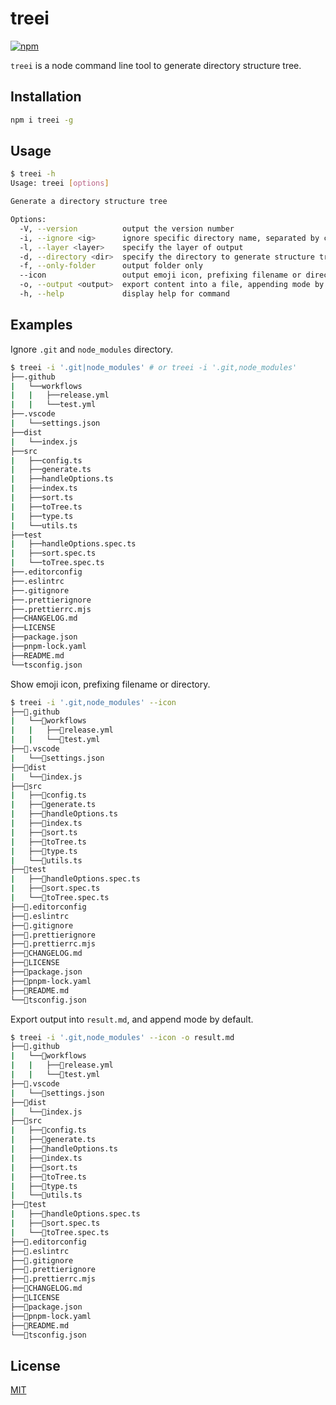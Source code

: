 # treei

[![npm](https://img.shields.io/npm/v/treei)](https://www.npmjs.com/package/treei)

`treei` is a node command line tool to generate directory structure tree.

## Installation

```bash
npm i treei -g
```

## Usage

```bash
$ treei -h
Usage: treei [options]

Generate a directory structure tree

Options:
  -V, --version          output the version number
  -i, --ignore <ig>      ignore specific directory name, separated by comma or '|'  
  -l, --layer <layer>    specify the layer of output
  -d, --directory <dir>  specify the directory to generate structure tree
  -f, --only-folder      output folder only
  --icon                 output emoji icon, prefixing filename or directory
  -o, --output <output>  export content into a file, appending mode by default      
  -h, --help             display help for command
```

## Examples

Ignore `.git` and `node_modules` directory.

```bash
$ treei -i '.git|node_modules' # or treei -i '.git,node_modules'
├──.github
|   └──workflows
|   |   ├──release.yml
|   |   └──test.yml
├──.vscode
|   └──settings.json
├──dist
|   └──index.js
├──src
|   ├──config.ts
|   ├──generate.ts
|   ├──handleOptions.ts
|   ├──index.ts
|   ├──sort.ts
|   ├──toTree.ts
|   ├──type.ts
|   └──utils.ts
├──test
|   ├──handleOptions.spec.ts
|   ├──sort.spec.ts
|   └──toTree.spec.ts
├──.editorconfig
├──.eslintrc
├──.gitignore
├──.prettierignore
├──.prettierrc.mjs
├──CHANGELOG.md
├──LICENSE
├──package.json
├──pnpm-lock.yaml
├──README.md
└──tsconfig.json
```

Show emoji icon, prefixing filename or directory.

```bash
$ treei -i '.git,node_modules' --icon
├──📁.github
|   └──📁workflows
|   |   ├──📄release.yml
|   |   └──📄test.yml
├──📁.vscode
|   └──📄settings.json
├──📁dist
|   └──📄index.js
├──📁src
|   ├──📄config.ts
|   ├──📄generate.ts
|   ├──📄handleOptions.ts
|   ├──📄index.ts
|   ├──📄sort.ts
|   ├──📄toTree.ts
|   ├──📄type.ts
|   └──📄utils.ts
├──📁test
|   ├──📄handleOptions.spec.ts
|   ├──📄sort.spec.ts
|   └──📄toTree.spec.ts
├──📄.editorconfig
├──📄.eslintrc
├──📄.gitignore
├──📄.prettierignore
├──📄.prettierrc.mjs
├──📄CHANGELOG.md
├──📄LICENSE
├──📄package.json
├──📄pnpm-lock.yaml
├──📄README.md
└──📄tsconfig.json
```

Export output into `result.md`, and append mode by default.

```bash
$ treei -i '.git,node_modules' --icon -o result.md
├──📁.github
|   └──📁workflows
|   |   ├──📄release.yml
|   |   └──📄test.yml
├──📁.vscode
|   └──📄settings.json
├──📁dist
|   └──📄index.js
├──📁src
|   ├──📄config.ts
|   ├──📄generate.ts
|   ├──📄handleOptions.ts
|   ├──📄index.ts
|   ├──📄sort.ts
|   ├──📄toTree.ts
|   ├──📄type.ts
|   └──📄utils.ts
├──📁test
|   ├──📄handleOptions.spec.ts
|   ├──📄sort.spec.ts
|   └──📄toTree.spec.ts
├──📄.editorconfig
├──📄.eslintrc
├──📄.gitignore
├──📄.prettierignore
├──📄.prettierrc.mjs
├──📄CHANGELOG.md
├──📄LICENSE
├──📄package.json
├──📄pnpm-lock.yaml
├──📄README.md
└──📄tsconfig.json
```

## License

[MIT](./LICENSE)